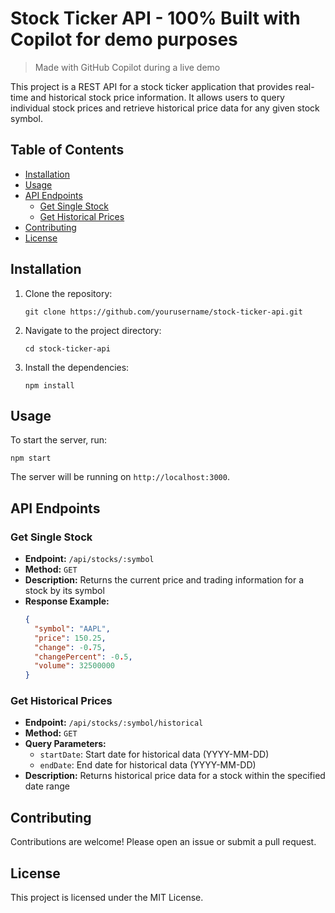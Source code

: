 # Stock Ticker API - 100% Built with Copilot for demo purposes

> Made with GitHub Copilot during a live demo

This project is a REST API for a stock ticker application that provides real-time and historical stock price information. It allows users to query individual stock prices and retrieve historical price data for any given stock symbol.

## Table of Contents

- [Installation](#installation)
- [Usage](#usage)
- [API Endpoints](#api-endpoints)
  - [Get Single Stock](#get-single-stock)
  - [Get Historical Prices](#get-historical-prices)
- [Contributing](#contributing)
- [License](#license)

## Installation

1. Clone the repository:
   ```
   git clone https://github.com/yourusername/stock-ticker-api.git
   ```
2. Navigate to the project directory:
   ```
   cd stock-ticker-api
   ```
3. Install the dependencies:
   ```
   npm install
   ```

## Usage

To start the server, run:

```
npm start
```

The server will be running on `http://localhost:3000`.

## API Endpoints

### Get Single Stock

- **Endpoint:** `/api/stocks/:symbol`
- **Method:** `GET`
- **Description:** Returns the current price and trading information for a stock by its symbol
- **Response Example:**
  ```json
  {
    "symbol": "AAPL",
    "price": 150.25,
    "change": -0.75,
    "changePercent": -0.5,
    "volume": 32500000
  }
  ```

### Get Historical Prices

- **Endpoint:** `/api/stocks/:symbol/historical`
- **Method:** `GET`
- **Query Parameters:**
  - `startDate`: Start date for historical data (YYYY-MM-DD)
  - `endDate`: End date for historical data (YYYY-MM-DD)
- **Description:** Returns historical price data for a stock within the specified date range

## Contributing

Contributions are welcome! Please open an issue or submit a pull request.

## License

This project is licensed under the MIT License.
